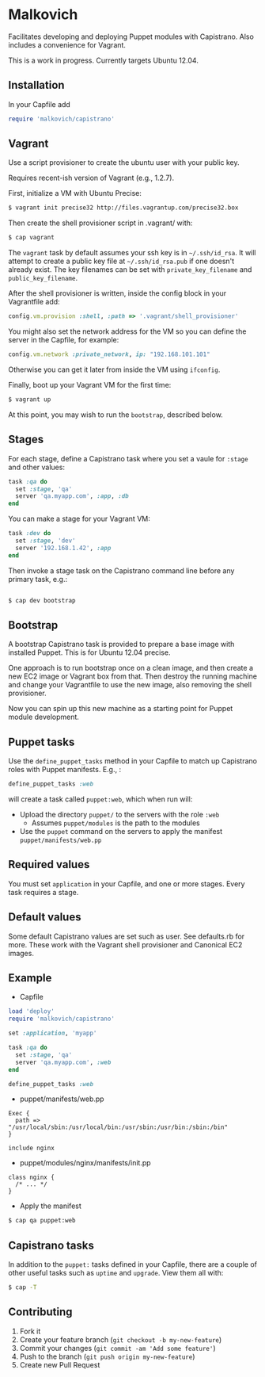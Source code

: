 # Malkovich

Facilitates developing and deploying Puppet modules with Capistrano. Also includes a convenience for Vagrant.

This is a work in progress. Currently targets Ubuntu 12.04.

## Installation

In your Capfile add

```rb
require 'malkovich/capistrano'
```

## Vagrant

Use a script provisioner to create the ubuntu user with your public key.

Requires recent-ish version of Vagrant (e.g., 1.2.7).

First, initialize a VM with Ubuntu Precise:

```bash
$ vagrant init precise32 http://files.vagrantup.com/precise32.box
```

Then create the shell provisioner script in .vagrant/ with:

```bash
$ cap vagrant
```

The `vagrant` task by default assumes your ssh key is in `~/.ssh/id_rsa`.  It will attempt to create a public key file at `~/.ssh/id_rsa.pub` if one doesn't already exist. The key filenames can be set with `private_key_filename` and `public_key_filename`.

After the shell provisioner is written, inside the config block in your Vagrantfile add:

```rb
config.vm.provision :shell, :path => '.vagrant/shell_provisioner'
```

You might also set the network address for the VM so you can define the server in the Capfile, for example:

```rb
config.vm.network :private_network, ip: "192.168.101.101"
```

Otherwise you can get it later from inside the VM using `ifconfig`.

Finally, boot up your Vagrant VM for the first time:

```bash
$ vagrant up
```

At this point, you may wish to run the `bootstrap`, described below.

## Stages

For each stage, define a Capistrano task where you set a vaule for `:stage` and other values:

```rb
task :qa do
  set :stage, 'qa'
  server 'qa.myapp.com', :app, :db
end
```

You can make a stage for your Vagrant VM:

```rb
task :dev do
  set :stage, 'dev'
  server '192.168.1.42', :app
end
```

Then invoke a stage task on the Capistrano command line before any primary task, e.g.:

```bash

$ cap dev bootstrap
```

## Bootstrap

A bootstrap Capistrano task is provided to prepare a base image with installed Puppet. This is for Ubuntu 12.04 precise.

One approach is to run bootstrap once on a clean image, and then create a new EC2 image or Vagrant box from that. Then destroy the running machine and change your Vagrantfile to use the new image, also removing the shell provisioner.

Now you can spin up this new machine as a starting point for Puppet module development.

## Puppet tasks

Use the `define_puppet_tasks` method in your Capfile to match up Capistrano roles with Puppet manifests. E.g., :

```rb
define_puppet_tasks :web
```

will create a task called `puppet:web`, which when run will:

* Upload the directory `puppet/` to the servers with the role `:web`
    * Assumes `puppet/modules` is the path to the modules
* Use the `puppet` command on the servers to apply the manifest `puppet/manifests/web.pp`

## Required values

You must set `application` in your Capfile, and one or more stages. Every task requires a stage.

## Default values

Some default Capistrano values are set such as user. See defaults.rb for more. These work with the Vagrant shell provisioner and Canonical EC2 images.

## Example

* Capfile

```rb
load 'deploy'
require 'malkovich/capistrano'

set :application, 'myapp'

task :qa do
  set :stage, 'qa'
  server 'qa.myapp.com', :web
end

define_puppet_tasks :web
```

* puppet/manifests/web.pp

```puppet
Exec {
  path => "/usr/local/sbin:/usr/local/bin:/usr/sbin:/usr/bin:/sbin:/bin"
}

include nginx
```

* puppet/modules/nginx/manifests/init.pp

```puppet
class nginx {
  /* ... */
}
```

* Apply the manifest

```bash
$ cap qa puppet:web
```

## Capistrano tasks

In addition to the `puppet:` tasks defined in your Capfile, there are a couple of other useful tasks such as `uptime` and `upgrade`. View them all with:

```bash
$ cap -T
```

## Contributing

1. Fork it
2. Create your feature branch (`git checkout -b my-new-feature`)
3. Commit your changes (`git commit -am 'Add some feature'`)
4. Push to the branch (`git push origin my-new-feature`)
5. Create new Pull Request
